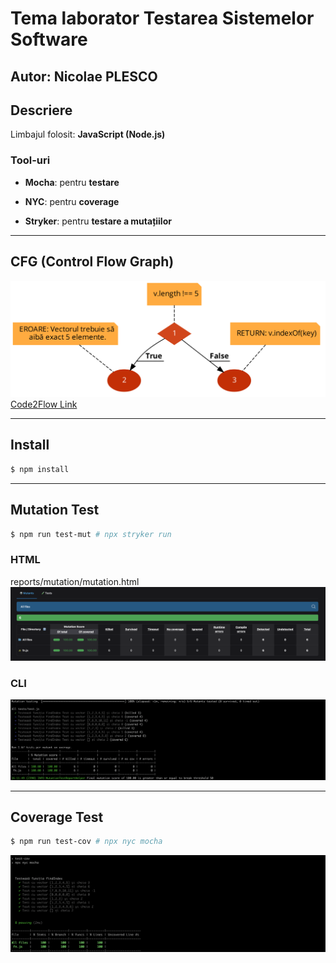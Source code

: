 # Tema laborator Testarea Sistemelor Software

## Autor: Nicolae PLESCO

## Descriere

Limbajul folosit: **JavaScript (Node.js)**

### Tool-uri

- **Mocha**: pentru **testare**

- **NYC**: pentru **coverage**

- **Stryker**: pentru **testare a mutațiilor**

---

## CFG (Control Flow Graph)

![Code2Flow](assets/code2flow.png)
[Code2Flow Link](https://app.code2flow.com/jkUR3zLmKUMI)

---

## Install

```bash
$ npm install
```

---

## Mutation Test

```bash
$ npm run test-mut # npx stryker run
```

### HTML
reports/mutation/mutation.html
![Mutation](assets/mutation.png)

### CLI
![Mutation CLI](assets/mutation_cli.png)

---

## Coverage Test

```bash
$ npm run test-cov # npx nyc mocha
```

![Coverage](assets/coverage.png)
